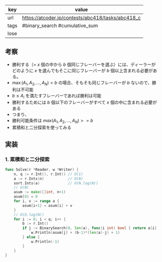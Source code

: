 
| key  | value                                             |
| ---- | ------------------------------------------------- |
| url  | https://atcoder.jp/contests/abc418/tasks/abc418_c |
| tags | #binary_search #cumulative_sum                    |
| lose |                                                   |

## 考察

- 勝利する（= $x$ 個の中から $b$ 個同じフレーバーを選ぶ）には、ディーラーがどのように $x$ を選んでもそこに同じフレーバーが $b$ 個以上含まれる必要がある。
- $\max(A_1, A_2, ..., A_N) < b$ の場合、そもそも同じフレーバーが $b$ ないので、勝利は不可能
- $b \le A_i$ を満たすフレーバーであれば勝利は可能
- 勝利するためには $b$ 個以下のフレーバーがすべて $x$ 個の中に含まれる必要がある
- つまり、
- 勝利可能条件は $max(A_1, A_2, ..., A_N) >= b$
- 累積和と二分探索を使ってみる

## 実装

### 1. 累積和と二分探索

```go
func Solve(r *Reader, w *Writer) {
	n, q := r.Int(), r.Int() // O(1)
	a := r.Ints(n)           // O(N)
	sort.Ints(a)             // O(N.log(N))
	// O(N)
	asum := make([]int, n+1)
	asum[0] = 0
	for i, v := range a {
		asum[i+1] = asum[i] + v
	}
	// O(Q.log(N))
	for i := 0; i < q; i++ {
		b := r.Int()
		if j := BinarySearch(0, len(a), func(i int) bool { return a[i] >= b }); j < len(a) {
			w.Println(asum[j] + (b-1)*(len(a)-j) + 1)
		} else {
			w.Println(-1)
		}
	}
}
```